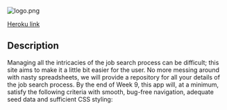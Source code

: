 ![logo.png](https://s13.postimg.org/lnbhemlav/logo.png)

[Heroku link][heroku]

[heroku]: https://joblogged.herokuapp.com

## Description

Managing all the intricacies of the job search process can be difficult; this site aims to make it a little bit easier for the user. No more messing around with nasty spreadsheets, we will provide a repository for all your details of the job search process. By the end of Week 9, this app will, at a minimum, satisfy the following criteria with smooth, bug-free navigation, adequate seed data and sufficient CSS styling:
